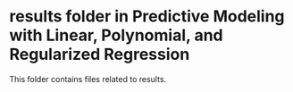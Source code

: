 # results folder in Predictive Modeling with Linear, Polynomial, and Regularized Regression 
This folder contains files related to results. 
